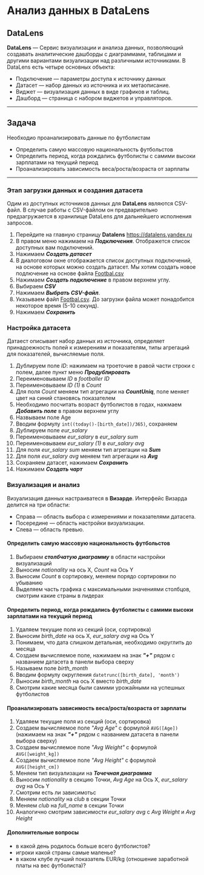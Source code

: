 # Анализ данных в DataLens

## DataLens
**DataLens** — Cервис визуализации и анализа данных, позволяющий создавать аналитические дашборды с диаграммами, таблицами и другими вариантами визуализации над различными источниками.
В DataLens есть четыре основных объекта:
* Подключение — параметры доступа к источнику данных
* Датасет — набор данных из источника и их метаописание.
* Виджет — визуализация данных в виде графиков и таблиц.
* Дашборд — страница с набором виджетов и управляторов.
* * * * *  

## Задача
Необходио проанализировать данные по футболистам
* Определить самую массовую национальность футбольстов
* Определить период, когда рождались футболисты с самими высоки зарплатами на текущий период
* Проанализировать зависимость веса/роста/возраста от зарплаты
* * * * *  

### Этап загрузки данных и создания датасета
Одим из доступных источников данных для **DataLens** являются CSV-файл. В случае работы с CSV-файлом он предварительно предзагружается в хранилище DataLens для дальнейшего исполнения запросов.

1. Перейдите на главную страницу **Datalens** https://datalens.yandex.ru
1. В правом меню нажимаем на ***Подключения***. Отображется список доступных вам подключений.
3. Нажимаем ***Создать датасет***
1. В диалоговом окне отображается список доступных подключений, на основе которых можно создать датасет. Мы хотим создать новое подлючение на основе файла [Footbal.csv](https://yadi.sk/i/Rdza_3ZtWNcQJw)
1. Нажимаем ***Создать подключение*** в правом верхнем углу.
1. Выбираем ***CSV***
1. Нажимаем ***Выбрать CSV-файл***.
1. Указываем файл [Footbal.csv](https://yadi.sk/i/Rdza_3ZtWNcQJw). До загрузки файла может понадобится некоторое время (5-10 секунд).
1. Нажимаем ***Сохранить***

### Настройка датасета
Датаест описывает набор данных из источника, определяет принадоежность полей к измерениям и показателям, типы агрегаций для показателей, вычисляемые поля.

1. Дублируем поле *ID*: нажимаем на троеточие в равой части строки с полем, далее пункт меню ***Продублировать***
1. Переименовываем *ID* в *footballer ID*
1. Переименовываем *ID (1)* в *Count*
1. Для поля *Count* меняем тип агрегации на ***CountUniq***, поле меняет цвет на синий становясь показателем
1. Необходимо посчитать возраст футболистов в годах, нажмаем ***Добавить поле*** в правом верхнем углу
1. Назвываем поле Age
1. Вводим формулу ```int((today()-[birth_date])/365)```, сохраняем
1. Дублируем поле *eur_salary*
1. Переименовываем *eur_salary* в *eur_salary sum*
1. Переименовываем *eur_salary (1)* в *eur_salary avg*
1. Для поля *eur_salary sum* меняем тип агрегации на ***Sum***
1. Для поля *eur_salary avg* меняем тип агрегации на ***Avg***
1. Сохраняем датасет, нажимаем ***Сохранить***
1. Нажимаем ***Создать чарт***

### Визуализация и анализ
Визуализация данных настраиватеся в **Визарде**. Интерфейс Визарда делится на три области:
* Справа — область выбора с измерениями и показателями датасета.
* Посередине — область настройки визуализации.
* Слева — область превью.

#### Определить самую массовую национальность футбольстов
1. Выбираем ***столбчатую диаграмму*** в области настройки визуализаций
1. Выносим *nationality* на ось X, *Count* на Ось Y
1. Выносим *Count* в сортировку, меняем порядо сортировки по убыванию
1. Выделяем часть графика с максимальными значениями столбцов, смотрим какие страны в лидерах

#### Определить период, когда рождались футболисты с самими высоки зарплатами на текущий период
1. Удаляем текущие поля из секций (оси, сортировка)
1. Выносим *birth_date* на ось X, *eur_salary avg* на Ось Y
1. Понимаем, что дата слишком детальная, необходимо округлить до месяца
1. Создаем вычисляемое поле, нажимаем на знак ***"+"*** рядом с названием датасета в панели выбора сверху
1. Называем поле *birth_month*
1. Вводим формулу округления ```datetrunc([birth_date], 'month')```
1. Выносим *birth_month* на ось X вместо *birth_date*
1. Смотрим какие месяца были самими урожайными на успешных футболистов


#### Проанализировать зависимость веса/роста/возраста от зарплаты
1. Удаляем текущие поля из секций (оси, сортировка)
1. Создаем вычисляемое поле *"Avg Age"* с формулой ```AVG([Age])``` (нажимаем на знак ***"+"*** рядом с названием датасета в панели выбора сверху)
1. Создаем вычисляемое поле *"Avg Weight"* с формулой ```AVG([weight_kg])```
1. Создаем вычисляемое поле *"Avg Height"* с формулой ```AVG([height_cm])```
1. Меняем тип визуализации на ***Точечная диаграмма***
1. Выносим *nationality* в секцию Точки, *Avg Age* на Ось X, *eur_salary avg* на Ось Y
1. Смотрим есть ли зависимотьс
1. Меняем *nationality* на *club* в секции Точки
1. Меняем *club* на *full_name* в секции Точки
1. Аналогично смотрим зависимости *eur_salary avg* с *Avg Weight* и *Avg Height*

#### Дополнительные вопросы
* в какой день родилось больше всего футболистов?
* игроки какой страны самые маленье?
* в каком клубе лучший показатель EUR/kg (отношение заработной платы на вес футболиста)?



